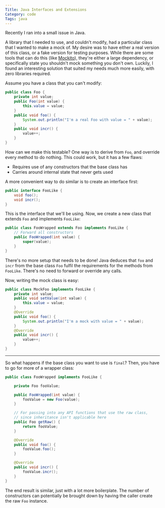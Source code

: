 ```yaml
---
Title: Java Interfaces and Extensions
Category: code
Tags: java
---
```


Recently I ran into a small issue in Java.

A library that I needed to use, and couldn't modify, had a particular class that I wanted to make a mock of.
My desire was to have either a real version of this class, or a fake version for testing purposes.
While there are some tools that can do this (like [Mockito]), they're either a large dependency, or specifically state you shouldn't mock something you don't own.
Luckily, I found an interesting solution that suited my needs much more easily, with zero libraries required.

Assume you have a class that you can't modify:

```java
public class Foo {
    private int value;
    public Foo(int value) {
        this.value = value;
    }
    public void foo() {
        System.out.println("I'm a real Foo with value = " + value);
    }
    public void incr() {
        value++;
    }
}
```

How can we make this testable?
One way is to derive from `Foo`, and override every method to do nothing.
This could work, but it has a few flaws:

- Requires use of any constructors that the base class has
- Carries around internal state that never gets used

A more convenient way to do similar is to create an interface first:

```java
public interface FooLike {
    void foo();
    void incr();
}
```

This is the interface that we'll be using.
Now, we create a new class that extends `Foo` and implements `FooLike`:

```java
public class FooWrapped extends Foo implements FooLike {
    // Forward all constructors
    public FooWrapped(int value) {
        super(value);
    }
}
```

There's no more setup that needs to be done!
Java deduces that `foo` and `incr` from the base class `Foo` fulfil the requirements for the methods from `FooLike`.
There's no need to forward or override any calls.

Now, writing the mock class is easy:

```java
public class MockFoo implements FooLike {
    private int value;
    public void setValue(int value) {
        this.value = value;
    }
    @Override
    public void foo() {
        System.out.println("I'm a mock with value = " + value);
    }
    @Override
    public void incr() {
        value++;
    }
}
```

---

So what happens if the base class you want to use is `final`?
Then, you have to go for more of a wrapper class:

```java
public class FooWrapped implements FooLike {

    private Foo fooValue;

    public FooWrapped(int value) {
        fooValue = new Foo(value);
    }

    // For passing into any API functions that use the raw class,
    // since inheritance isn't applicable here
    public Foo getRaw() {
        return fooValue;
    }

    @Override
    public void foo() {
        fooValue.foo();
    }

    @Override
    public void incr() {
        fooValue.incr();
    }
}
```

The end result is similar, just with a lot more boilerplate.
The number of constructors can potentially be brought down by having the caller create the raw `Foo` instance.

[Mockito]: https://site.mockito.org/
